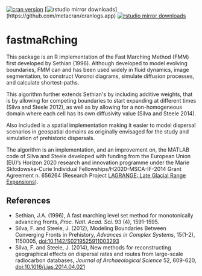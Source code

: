 [![cran version](http://www.r-pkg.org/badges/version/fastmaRching)](https://cran.rstudio.com/web/packages/fastmaRching) 
[![rstudio mirror downloads](http://cranlogs.r-pkg.org/badges/fastmaRching?)](https://github.com/metacran/cranlogs.app)
[![rstudio mirror downloads](http://cranlogs.r-pkg.org/badges/grand-total/fastmaRching?color=82b4e8)](https://github.com/metacran/cranlogs.app)

# fastmaRching
This package is an R implementation of the Fast Marching Method (FMM) first 
developed by Sethian (1996). Although developed to model evolving boundaries, FMM can and 
has been used widely in fluid dynamics, image segmentation, to construct Voronoi diagrams, 
simulate diffusion processes, and calculate shortest-paths.

This algorithm further extends Sethian's by including additive weights, that is by allowing 
for competing boundaries to start expanding at different times (Silva and Steele 2012), as well as by allowing for a non-homogeneous domain where 
each cell has its own diffusivity value (Silva and Steele 2014). 

Also included is a spatial implementation making it easier to 
model dispersal scenarios in geospatial domains as originally envisaged for the study and 
simulation of prehistoric dispersals. 

The algorithm is an implementation, and an improvement on, the MATLAB code of Silva and Steele developed with funding
from the European Union (EU)’s Horizon 2020 research and innovation programme under the Marie Skłodowska-Curie Individual 
Fellowships/H2020-MSCA-IF-2014 Grant Agreement n. 656264 (Research Project [LAGRANGE: Late Glacial Range Expansions](http://lagrangeiphes.wordpress.com)).

## References
* Sethian, J.A. (1996), A fast marching level set method for monotonically advancing fronts, _Proc. Natl. Acad. Sci._ 93 (4), 1591-1595.
* Silva, F. and Steele, J. (2012), Modeling Boundaries Between Converging Fronts in Prehistory, _Advances in Complex Systems_, 15(1-2), 1150005, <doi:10.1142/S0219525911003293>
* Silva, F. and Steele, J. (2014), New methods for reconstructing geographical effects on dispersal rates and routes from large-scale radiocarbon databases, _Journal of Archaeological Science_ 52, 609-620, <doi:10.1016/j.jas.2014.04.021>
